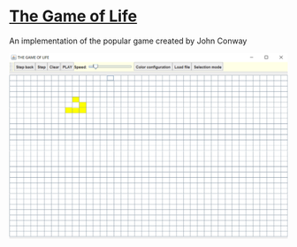 # [The Game of Life](https://en.wikipedia.org/wiki/Conway%27s_Game_of_Life)
 An implementation of the popular game created by John Conway
 
<kbd> ![Imagen de ejemplo](/resources/example.jpg) </kbd>
